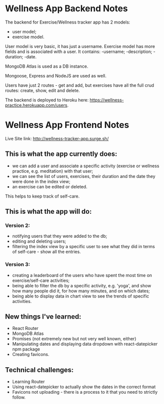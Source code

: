 # Wellness App Backend Notes

The backend for Exercise/Wellness tracker app has 2 models:
- user model;
- exercise model.

User model is very basic, it has just a username.
Exercise model has more fields and is associated with a user.  It contains:
-username;
-description;
-duration;
-date.

MongoDB Atlas is used as a DB instance.

Mongoose, Express and NodeJS are used as well.

Users have just 2 routes - get and add, but exercises have all the full crud routes: create, show, edit and delete.

The backend is deployed to Heroku here:  https://wellness-practice.herokuapp.com/users.

# Wellness App Frontend Notes

Live Site link: http://wellness-tracker-app.surge.sh/

## This is what the app currently does:
- we can add a user and associate a specific activity (exercise or wellness practice, e.g. meditation) with that user;
- we can see the list of users, exercises, their duration and the date they were done in the index view;
- an exercise can be edited or deleted.

This helps to keep track of self-care.

## This is what the app will do:

### Version 2:

- notifying users that they were added to the db;
- editing and deleting users;
- filtering the index view by a specific user to see what they did in terms of self-care - show all the entries.

### Version 3:

- creating a leaderboard of the users who have spent the most time on exercise/self-care activities;
- being able to filter the db by a specific activity, e.g. 'yoga', and show how many people did it, for how many minutes, and on which dates;
- being able to display data in chart view to see the trends of specific activities.

## New things I've learned:

- React Router
- MongoDB Atlas
- Promises (not extremely new but not very well known, either)
- Manipulating dates and displaying data dropdown with react-datepicker npm package
- Creating favicons.

## Technical challenges:

- Learning Router
- Using react-datepicker to actually show the dates in the correct format
- Favicons not uploading - there is a process to it that you need to strictly follow.
